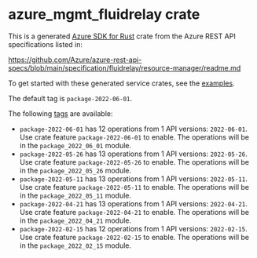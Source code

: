 # azure_mgmt_fluidrelay crate

This is a generated [Azure SDK for Rust](https://github.com/Azure/azure-sdk-for-rust) crate from the Azure REST API specifications listed in:

https://github.com/Azure/azure-rest-api-specs/blob/main/specification/fluidrelay/resource-manager/readme.md

To get started with these generated service crates, see the [examples](https://github.com/Azure/azure-sdk-for-rust/blob/main/services/README.md#examples).

The default tag is `package-2022-06-01`.

The following [tags](https://github.com/Azure/azure-sdk-for-rust/blob/main/services/tags.md) are available:

- `package-2022-06-01` has 12 operations from 1 API versions: `2022-06-01`. Use crate feature `package-2022-06-01` to enable. The operations will be in the `package_2022_06_01` module.
- `package-2022-05-26` has 13 operations from 1 API versions: `2022-05-26`. Use crate feature `package-2022-05-26` to enable. The operations will be in the `package_2022_05_26` module.
- `package-2022-05-11` has 13 operations from 1 API versions: `2022-05-11`. Use crate feature `package-2022-05-11` to enable. The operations will be in the `package_2022_05_11` module.
- `package-2022-04-21` has 13 operations from 1 API versions: `2022-04-21`. Use crate feature `package-2022-04-21` to enable. The operations will be in the `package_2022_04_21` module.
- `package-2022-02-15` has 12 operations from 1 API versions: `2022-02-15`. Use crate feature `package-2022-02-15` to enable. The operations will be in the `package_2022_02_15` module.